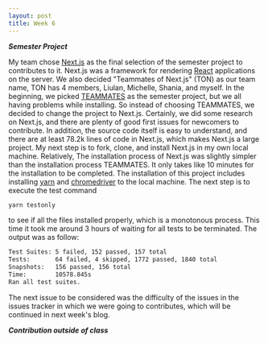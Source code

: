 ```yaml
---
layout: post
title: Week 6
---
```


___Semester Project___

My team chose [Next.js](https://nextjs.org/) as the final selection of the semester project to contributes to it. Next.js was a framework for rendering [React](https://reactjs.org/) applications on the server. We also decided "Teammates of Next.js" (TON) as our team name, TON has 4 members, Liulan, Michelle, Shania, and myself. In the beginning, we picked [TEAMMATES](https://github.com/TEAMMATES/teammates) as the semester project, but we all having problems while installing. So instead of choosing TEAMMATES, we decided to change the project to Next.js. Certainly, we did some research on Next.js, and there are plenty of good first issues for newcomers to contribute. In addition, the source code itself is easy to understand, and there are at least 78.2k lines of code in Next.js, which makes Next.js a large project. My next step is to fork, clone, and install Next.js in my own local machine. Relatively, The installation process of Next.js was slightly simpler than the installation process TEAMMATES. It only takes like 10 minutes for the installation to be completed. The installation of this project includes installing [yarn](https://github.com/yarnpkg/yarn) and [chromedriver](https://chromedriver.storage.googleapis.com/index.html) to the local machine. The next step is to execute the test command
```sh
yarn testonly
```
to see if all the files installed properly, which is a monotonous process. This time it took me around 3 hours of waiting for all tests to be terminated. The output was as follow:
```sh
Test Suites: 5 failed, 152 passed, 157 total
Tests:       64 failed, 4 skipped, 1772 passed, 1840 total
Snapshots:   156 passed, 156 total
Time:        10578.845s
Ran all test suites.
```
The next issue to be considered was the difficulty of the issues in the issues tracker in which we were going to contributes, which will be continued in next week's blog.

___Contribution outside of class___

